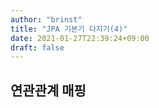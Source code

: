 ```yaml
---
author: "brinst"
title: "JPA 기본기 다지기(4)"
date: 2021-01-27T22:39:24+09:00
draft: false
---
```


## 연관관계 매핑
